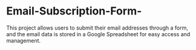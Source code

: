 # Email-Subscription-Form-
This project allows users to submit their email addresses through a form, and the email data is stored in a Google Spreadsheet for easy access and management.
